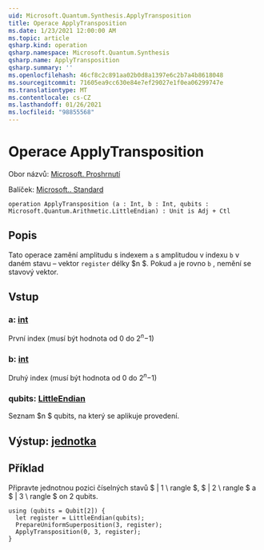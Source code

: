 ```yaml
---
uid: Microsoft.Quantum.Synthesis.ApplyTransposition
title: Operace ApplyTransposition
ms.date: 1/23/2021 12:00:00 AM
ms.topic: article
qsharp.kind: operation
qsharp.namespace: Microsoft.Quantum.Synthesis
qsharp.name: ApplyTransposition
qsharp.summary: ''
ms.openlocfilehash: 46cf8c2c891aa02b0d8a1397e6c2b7a4b8618048
ms.sourcegitcommit: 71605ea9cc630e84e7ef29027e1f0ea06299747e
ms.translationtype: MT
ms.contentlocale: cs-CZ
ms.lasthandoff: 01/26/2021
ms.locfileid: "98855568"
---
```

# <a name="applytransposition-operation"></a>Operace ApplyTransposition

Obor názvů: [Microsoft. Proshrnutí](xref:Microsoft.Quantum.Synthesis)

Balíček: [Microsoft.. Standard](https://nuget.org/packages/Microsoft.Quantum.Standard)




```qsharp
operation ApplyTransposition (a : Int, b : Int, qubits : Microsoft.Quantum.Arithmetic.LittleEndian) : Unit is Adj + Ctl
```


## <a name="description"></a>Popis

Tato operace zamění amplitudu s indexem `a` s amplitudou v indexu `b` v daném stavu – vektor `register` délky $n $.  Pokud `a` je rovno `b` , nemění se stavový vektor.

## <a name="input"></a>Vstup

### <a name="a--int"></a>a: [int](xref:microsoft.quantum.lang-ref.int)

První index (musí být hodnota od 0 do $2 ^ n-$1)


### <a name="b--int"></a>b: [int](xref:microsoft.quantum.lang-ref.int)

Druhý index (musí být hodnota od 0 do $2 ^ n-$1)


### <a name="qubits--littleendian"></a>qubits: [LittleEndian](xref:Microsoft.Quantum.Arithmetic.LittleEndian)

Seznam $n $ qubits, na který se aplikuje provedení.



## <a name="output--unit"></a>Výstup: [jednotka](xref:microsoft.quantum.lang-ref.unit)



## <a name="example"></a>Příklad

Připravte jednotnou pozici číselných stavů $ | 1 \ rangle $, $ | 2 \ rangle $ a $ | 3 \ rangle $ on 2 qubits.

```qsharp
using (qubits = Qubit[2]) {
  let register = LittleEndian(qubits);
  PrepareUniformSuperposition(3, register);
  ApplyTransposition(0, 3, register);
}
```